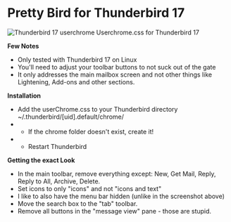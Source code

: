 Pretty Bird for Thunderbird 17
==========

![Thunderbird 17 userchrome](http://i.imgur.com/qG0NC.png?1)
Userchrome.css for Thunderbird 17 

**Few Notes**
- Only tested with Thunderbird 17 on Linux
- You'll need to adjust your toolbar buttons to not suck out of the gate
- It only addresses the main mailbox screen and not other things like Lightening, Add-ons and other sections.

**Installation**
- Add the userChrome.css to your Thunderbird directory ~/.thunderbird/[uid].default/chrome/
- - If the chrome folder doesn't exist, create it! 
- - Restart Thunderbird

**Getting the exact Look**
- In the main toolbar, remove everything except: New, Get Mail, Reply, Reply to All, Archive, Delete. 
- Set icons to only "icons" and not "icons and text"
- I like to also have the menu bar hidden (unlike in the screenshot above)
- Move the search box to the "tab" toolbar.
- Remove all buttons in the "message view" pane - those are stupid.

